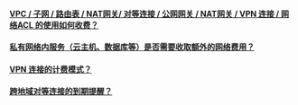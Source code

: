 #### [VPC / 子网 / 路由表 / NAT网关/ 对等连接 / 公网网关 / NAT网关 / VPN 连接 / 网络ACL 的使用如何收费？](http://tcecqpoc.fsphere.cn/document/product/215/12377)
#### [私有网络内服务（云主机、数据库等）是否需要收取额外的网络费用？](http://tcecqpoc.fsphere.cn/document/product/215/12378)
#### [VPN 连接的计费模式？](http://tcecqpoc.fsphere.cn/document/product/215/12379)
#### [跨地域对等连接的到期提醒？](http://tcecqpoc.fsphere.cn/document/product/215/12381)
